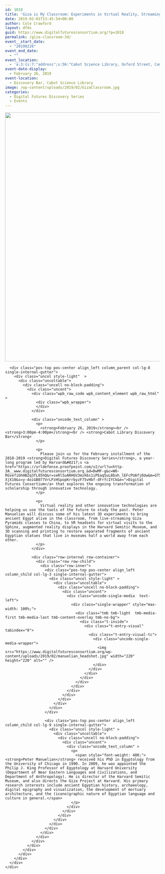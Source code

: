 ```yaml
---
id: 1018
title: 'Giza is My Classroom: Experiments in Virtual Reality, Streaming, and 3D Scanning'
date: 2019-02-01T13:45:54+00:00
author: Cole Crawford
layout: dfds
guid: https://www.digitalfuturesconsortium.org/?p=1018
permalink: /giza-classroom-3d/
event__start_date:
  - "20190226"
event_end_date:
  - ""
event_location:
  - 'a:3:{s:7:"address";s:56:"Cabot Science Library, Oxford Street, Cambridge, MA, USA";s:3:"lat";s:17:"42.37623670000001";s:3:"lng";s:9:"-71.11624";}'
event-date-display:
  - February 26, 2019
event-location:
  - Discovery Bar, Cabot Science Library
image: /wp-content/uploads/2019/02/GizaClassroom.jpg
categories:
  - Digital Futures Discovery Series
  - Events
---
```

<div data-parent="true" class="row-container">
  <div class="row limit-width row-parent">
    <div class="row-inner">
      <div class="pos-top pos-center align_left column_parent col-lg-4 single-internal-gutter">
        <div class="uncol style-light"  >
          <div class="uncoltable">
            <div class="uncell no-block-padding">
              <div class="uncont">
                <div class="uncode-single-media  text-left">
                  <div class="single-wrapper" style="max-width: 100%;">
                    <div class="tmb tmb-light  tmb-media-first tmb-media-last tmb-content-overlay tmb-no-bg">
                      <div class="t-inside">
                        <div class="t-entry-visual" tabindex="0">
                          <div class="t-entry-visual-tc">
                            <div class="uncode-single-media-wrapper">
                              <img src="https://www.digitalfuturesconsortium.org/wp-content/uploads/2019/02/GizaClassroom.jpg" width="1440" height="810" alt="" />
                            </div>
                          </div>
                        </div>
                      </div>
                    </div>
                  </div>
                </div>
              </div>
            </div>
          </div>
        </div>
      </div>

      <div class="pos-top pos-center align_left column_parent col-lg-8 single-internal-gutter">
        <div class="uncol style-light"  >
          <div class="uncoltable">
            <div class="uncell no-block-padding">
              <div class="uncont">
                <div class="wpb_raw_code wpb_content_element wpb_raw_html" >
                  <div class="wpb_wrapper">
                  </div>
                </div>

                <div class="uncode_text_column" >
                  <p>
                    <strong>February 26, 2019</strong><br /> <strong>3:00pm-4:00pm</strong><br /> <strong>Cabot Library Discovery Bar</strong>
                  </p>

                  <p>
                    Please join us for the February installment of the 2018-2019 <strong>Digital Futures Discovery Series</strong>, a year-long program led by Harvard&#8217;s <a href="https://urldefense.proofpoint.com/v2/url?u=http-3A__www.digitalfuturesconsortium.org_&d=DwMF-g&c=WO-RGvefibhHBZq3fL85hQ&r=seRl5uARHGV3mzk6s1iPEaq5uL8bxh_lEFcPUAfj6Uw&m=GTSeaTQfG65QvFAFWxOZ7cNHEcU5FW7NVOyRi-XjX10&s=y-4oiGB077VrLPzHSpopKrrbyzF75vHbf-dFrfcIYCk&e=">Digital Futures Consortium</a> that explores the ongoing transformation of scholarship through innovative technology.
                  </p>

                  <p>
                    Virtual reality and other innovative technologies are helping us use the tools of the future to study the past. Peter Manuelian will discuss some of his latest 3D experiments to bring ancient Egypt alive in the classroom, from live-streaming Giza Pyramids classes to China, to VR headsets for virtual visits to the Sphinx, augmented reality displays in the Harvard Semitic Museum, and 3D scanning and printing to restore separated fragments of ancient Egyptian statues that live in museums half a world away from each other.
                  </p>
                </div>

                <div class="row-internal row-container">
                  <div class="row row-child">
                    <div class="row-inner">
                      <div class="pos-top pos-center align_left column_child col-lg-3 single-internal-gutter">
                        <div class="uncol style-light" >
                          <div class="uncoltable">
                            <div class="uncell no-block-padding">
                              <div class="uncont">
                                <div class="uncode-single-media  text-left">
                                  <div class="single-wrapper" style="max-width: 100%;">
                                    <div class="tmb tmb-light  tmb-media-first tmb-media-last tmb-content-overlay tmb-no-bg">
                                      <div class="t-inside">
                                        <div class="t-entry-visual" tabindex="0">
                                          <div class="t-entry-visual-tc">
                                            <div class="uncode-single-media-wrapper">
                                              <img src="https://www.digitalfuturesconsortium.org/wp-content/uploads/2019/02/manuelian_headshot.jpg" width="220" height="220" alt="" />
                                            </div>
                                          </div>
                                        </div>
                                      </div>
                                    </div>
                                  </div>
                                </div>
                              </div>
                            </div>
                          </div>
                        </div>
                      </div>

                      <div class="pos-top pos-center align_left column_child col-lg-9 single-internal-gutter">
                        <div class="uncol style-light" >
                          <div class="uncoltable">
                            <div class="uncell no-block-padding">
                              <div class="uncont">
                                <div class="uncode_text_column" >
                                  <p>
                                    <span style="font-weight: 400;"><strong>Peter Manuelian</strong> received his PhD in Egyptology from the University of Chicago in 1990. In 2009, he was appointed the Philip J. King Professor of Egyptology at Harvard University (Department of Near Eastern Languages and Civilizations, and Department of Anthropology). He is director of the Harvard Semitic Museum, and also directs the Giza Project at Harvard. His primary research interests include ancient Egyptian history, archaeology, digital epigraphy and visualization, the development of mortuary architecture, and the (icono)graphic nature of Egyptian language and culture in general.</span>
                                  </p>
                                </div>
                              </div>
                            </div>
                          </div>
                        </div>
                      </div>
                    </div>
                  </div>
                </div>
              </div>
            </div>
          </div>
        </div>
      </div>
    </div>
  </div>
</div>
